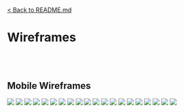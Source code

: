 [< Back to README.md](../../README.md)

# Wireframes
&nbsp;
---

## Mobile Wireframes

![](/documents/wireframes/mobile/1a.png)
![](/documents/wireframes/mobile/1.png)
![](/documents/wireframes/mobile/2.png)
![](/documents/wireframes/mobile/3.png)
![](/documents/wireframes/mobile/4.png)
![](/documents/wireframes/mobile/5.png)
![](/documents/wireframes/mobile/6.png)
![](/documents/wireframes/mobile/7.png)
![](/documents/wireframes/mobile/8.png)
![](/documents/wireframes/mobile/9.png)
![](/documents/wireframes/mobile/10.png)
![](/documents/wireframes/mobile/11.png)
![](/documents/wireframes/mobile/12.png)
![](/documents/wireframes/mobile/13.png)
![](/documents/wireframes/mobile/14.png)
![](/documents/wireframes/mobile/15.png)
![](/documents/wireframes/mobile/16.png)
![](/documents/wireframes/mobile/17.png)
![](/documents/wireframes/mobile/18.png)
![](/documents/wireframes/mobile/19.png)